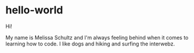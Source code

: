 # hello-world

Hi!

My name is Melissa Schultz and I'm always feeling behind when it comes to learning how to code. 
I like dogs and hiking and surfing the interwebz.
